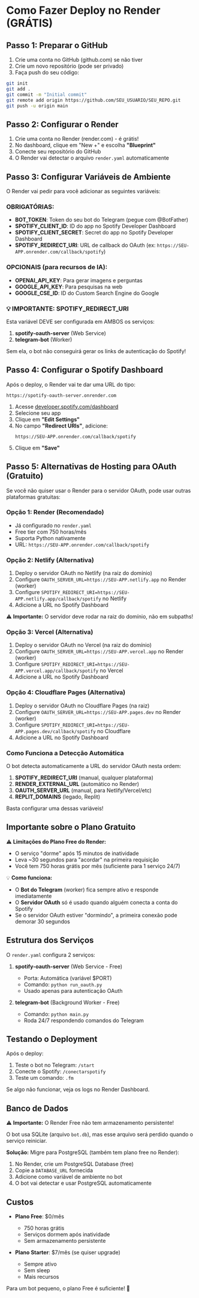 # Como Fazer Deploy no Render (GRÁTIS)

## Passo 1: Preparar o GitHub

1. Crie uma conta no GitHub (github.com) se não tiver
2. Crie um novo repositório (pode ser privado)
3. Faça push do seu código:
```bash
git init
git add .
git commit -m "Initial commit"
git remote add origin https://github.com/SEU_USUARIO/SEU_REPO.git
git push -u origin main
```

## Passo 2: Configurar o Render

1. Crie uma conta no Render (render.com) - é grátis!
2. No dashboard, clique em "New +" e escolha **"Blueprint"**
3. Conecte seu repositório do GitHub
4. O Render vai detectar o arquivo `render.yaml` automaticamente

## Passo 3: Configurar Variáveis de Ambiente

O Render vai pedir para você adicionar as seguintes variáveis:

### OBRIGATÓRIAS:
- **BOT_TOKEN**: Token do seu bot do Telegram (pegue com @BotFather)
- **SPOTIFY_CLIENT_ID**: ID do app no Spotify Developer Dashboard
- **SPOTIFY_CLIENT_SECRET**: Secret do app no Spotify Developer Dashboard
- **SPOTIFY_REDIRECT_URI**: URL de callback do OAuth (ex: `https://SEU-APP.onrender.com/callback/spotify`)

### OPCIONAIS (para recursos de IA):
- **OPENAI_API_KEY**: Para gerar imagens e perguntas
- **GOOGLE_API_KEY**: Para pesquisas na web
- **GOOGLE_CSE_ID**: ID do Custom Search Engine do Google

### 💡 IMPORTANTE: SPOTIFY_REDIRECT_URI
Esta variável DEVE ser configurada em AMBOS os serviços:
1. **spotify-oauth-server** (Web Service)
2. **telegram-bot** (Worker)

Sem ela, o bot não conseguirá gerar os links de autenticação do Spotify!

## Passo 4: Configurar o Spotify Dashboard

Após o deploy, o Render vai te dar uma URL do tipo:
```
https://spotify-oauth-server.onrender.com
```

1. Acesse [developer.spotify.com/dashboard](https://developer.spotify.com/dashboard)
2. Selecione seu app
3. Clique em **"Edit Settings"**
4. No campo **"Redirect URIs"**, adicione:
   ```
   https://SEU-APP.onrender.com/callback/spotify
   ```
5. Clique em **"Save"**

## Passo 5: Alternativas de Hosting para OAuth (Gratuito)

Se você não quiser usar o Render para o servidor OAuth, pode usar outras plataformas gratuitas:

### Opção 1: Render (Recomendado)
- Já configurado no `render.yaml`
- Free tier com 750 horas/mês
- Suporta Python nativamente
- URL: `https://SEU-APP.onrender.com/callback/spotify`

### Opção 2: Netlify (Alternativa)
1. Deploy o servidor OAuth no Netlify (na raiz do domínio)
2. Configure `OAUTH_SERVER_URL=https://SEU-APP.netlify.app` no Render (worker)
3. Configure `SPOTIFY_REDIRECT_URI=https://SEU-APP.netlify.app/callback/spotify` no Netlify
4. Adicione a URL no Spotify Dashboard

⚠️ **Importante:** O servidor deve rodar na raiz do domínio, não em subpaths!

### Opção 3: Vercel (Alternativa)
1. Deploy o servidor OAuth no Vercel (na raiz do domínio)
2. Configure `OAUTH_SERVER_URL=https://SEU-APP.vercel.app` no Render (worker)
3. Configure `SPOTIFY_REDIRECT_URI=https://SEU-APP.vercel.app/callback/spotify` no Vercel
4. Adicione a URL no Spotify Dashboard

### Opção 4: Cloudflare Pages (Alternativa)
1. Deploy o servidor OAuth no Cloudflare Pages (na raiz)
2. Configure `OAUTH_SERVER_URL=https://SEU-APP.pages.dev` no Render (worker)
3. Configure `SPOTIFY_REDIRECT_URI=https://SEU-APP.pages.dev/callback/spotify` no Cloudflare
4. Adicione a URL no Spotify Dashboard

### Como Funciona a Detecção Automática

O bot detecta automaticamente a URL do servidor OAuth nesta ordem:
1. **SPOTIFY_REDIRECT_URI** (manual, qualquer plataforma)
2. **RENDER_EXTERNAL_URL** (automático no Render)
3. **OAUTH_SERVER_URL** (manual, para Netlify/Vercel/etc)
4. **REPLIT_DOMAINS** (legado, Replit)

Basta configurar uma dessas variáveis!

## Importante sobre o Plano Gratuito

⚠️ **Limitações do Plano Free do Render:**
- O serviço "dorme" após 15 minutos de inatividade
- Leva ~30 segundos para "acordar" na primeira requisição
- Você tem 750 horas grátis por mês (suficiente para 1 serviço 24/7)

💡 **Como funciona:**
- O **Bot do Telegram** (worker) fica sempre ativo e responde imediatamente
- O **Servidor OAuth** só é usado quando alguém conecta a conta do Spotify
- Se o servidor OAuth estiver "dormindo", a primeira conexão pode demorar 30 segundos

## Estrutura dos Serviços

O `render.yaml` configura 2 serviços:

1. **spotify-oauth-server** (Web Service - Free)
   - Porta: Automática (variável $PORT)
   - Comando: `python run_oauth.py`
   - Usado apenas para autenticação OAuth

2. **telegram-bot** (Background Worker - Free)
   - Comando: `python main.py`
   - Roda 24/7 respondendo comandos do Telegram

## Testando o Deployment

Após o deploy:

1. Teste o bot no Telegram: `/start`
2. Conecte o Spotify: `/conectarspotify`
3. Teste um comando: `.fm`

Se algo não funcionar, veja os logs no Render Dashboard.

## Banco de Dados

⚠️ **Importante:** O Render Free não tem armazenamento persistente!

O bot usa SQLite (arquivo `bot.db`), mas esse arquivo será perdido quando o serviço reiniciar.

**Solução:** Migre para PostgreSQL (também tem plano free no Render):
1. No Render, crie um PostgreSQL Database (free)
2. Copie a `DATABASE_URL` fornecida
3. Adicione como variável de ambiente no bot
4. O bot vai detectar e usar PostgreSQL automaticamente

## Custos

- **Plano Free**: $0/mês
  - 750 horas grátis
  - Serviços dormem após inatividade
  - Sem armazenamento persistente

- **Plano Starter**: $7/mês (se quiser upgrade)
  - Sempre ativo
  - Sem sleep
  - Mais recursos

Para um bot pequeno, o plano Free é suficiente! 🎉
